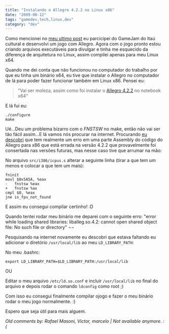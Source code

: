 ```yaml
---
title: "Instalando o Allegro 4.2.2 no Linux x86"
date: "2009-08-12"
tags: "gamedev,tech,linux,dev"
category: "dev"
---
```


Como mencionei no
[meu ultimo post](http://pothix.com/blog/development/gamejam "Post sobre o GameJam")
eu parcicipei do GameJam do Itaú cultural e desenvolvi um jogo com
Allegro. Agora com o jogo pronto estou criando arquivos executáveis
para divulgar e tinha me esquecido da diferença de arquitetura no
Linux, assim compilei apenas para meu Linux x64.

Quando me dei conta que não funcionou no computador do trabalho por
que eu tinha um binário x64, eu tive que instalar o Allegro no
computador de lá para poder fazer funcionar também em Linux
x86. Pensei eu:

> "Vai ser moleza, assim como foi instalar o [Allegro
> 4.2.2](http://sourceforge.net/projects/alleg/files/allegro/4.2.2/allegro-4.2.2.tar.gz/download
> "Allegro 4.2.2 download") no notebook x64"

E lá fui eu:

    ./configure
    make

Ué...Deu um problema bizarro com o _FNSTSW_ no make, então não vai ser
tão fácil assim...E lá vamos nós procurar na internet. Procurando
[eu descobri](http://lists.alioth.debian.org/pipermail/pkg-allegro-maintainers/2009-May/000251.html "Pergunta em uma lista de discussão")
que tem realmente um erro em uma parte Assembly do código do Allegro
para x86 que está errada na versão 4.2.2 que provavelmente foi
consertada nas versões futuras, mas nesse caso tive que arrumar na
mão:

No arquivo `src/i386/icpus.s` alterar a seguinte linha (tirar a que tem
um menos e colocar a que tem um mais):


    fninit
    movl $0x5A5A, %eax
    -   fnstsw %eax
    +   fnstsw %ax
    cmpl $0, %eax
    jne is_fpu_not_found
    
E assim eu consegui compilar certinho! :D

Quando tentei rodar meu binário me deparei com o seguinte erro: "error
while loading shared libraries: liballeg.so.4.2: cannot open shared
object file: No such file or directory" ¬¬

Pesquisando na internet novamente eu descobri que estava faltando eu
adicionar o diretório `/usr/local/lib` ao meu `LD_LIBRARY_PATH`:

No meu .bashrc:

    export LD_LIBRARY_PATH=$LD_LIBRARY_PATH:/usr/local/lib
    
OU

Editar o meu arquivo `/etc/ld.so.conf` e incluir `/usr/local/lib` no
final do arquivo e depois rodar o comando `ldconfig` como root ;)

Com isso eu consegui finalmente compilar ojogo e fazer o meu binário
rodar o meu jogo normalmente. :)

Espero que seja útil para mais alguem.



_Old comments by: Rafael Masoni, Victor, marcelo | Not available anymore. :(_
